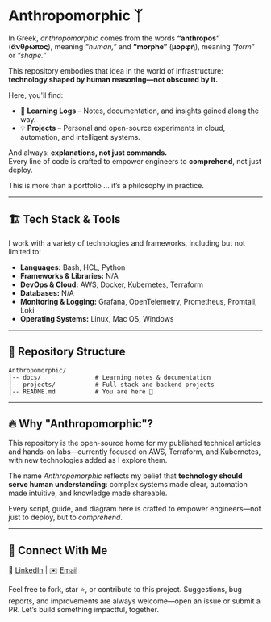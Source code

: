 # Anthropomorphic ᛉ

In Greek, *anthropomorphic* comes from the words **“anthropos”** (**ἄνθρωπος**), meaning *“human,”* and **“morphe”** (**μορφή**), meaning *“form”* or *“shape.”*

This repository embodies that idea in the world of infrastructure: **technology shaped by human reasoning—not obscured by it.**

Here, you'll find:
- 📖 **Learning Logs** – Notes, documentation, and insights gained along the way.  
- 💡 **Projects** – Personal and open-source experiments in cloud, automation, and intelligent systems.

And always: **explanations, not just commands.**  
Every line of code is crafted to empower engineers to **comprehend**, not just deploy.

This is more than a portfolio ... it’s a philosophy in practice.


---

## 🏗 Tech Stack & Tools
I work with a variety of technologies and frameworks, including but not limited to:

- **Languages:** Bash, HCL, Python
- **Frameworks & Libraries:** N/A
- **DevOps & Cloud:** AWS, Docker, Kubernetes, Terraform
- **Databases:** N/A
- **Monitoring & Logging:** Grafana, OpenTelemetry, Prometheus, Promtail, Loki
- **Operating Systems:** Linux, Mac OS, Windows


--- 

## 📂 Repository Structure
```
Anthropomorphic/
│-- docs/               # Learning notes & documentation
│-- projects/           # Full-stack and backend projects
│-- README.md           # You are here 🚀
```

---

## 🔥 Why "Anthropomorphic"?

This repository is the open-source home for my published technical articles and hands-on labs—currently focused on AWS, Terraform, and Kubernetes, with new technologies added as I explore them.

The name *Anthropomorphic* reflects my belief that **technology should serve human understanding**: complex systems made clear, automation made intuitive, and knowledge made shareable.  

Every script, guide, and diagram here is crafted to empower engineers—not just to deploy, but to *comprehend*.

---

## 🤝 Connect With Me  
🔗 [LinkedIn](https://www.linkedin.com/in/jorgemanuelpires/)  |  ✉️ [Email](mailto:anthropomorphic.email@gmail.com)


Feel free to fork, star ⭐, or contribute to this project.
Suggestions, bug reports, and improvements are always welcome—open an issue or submit a PR.
Let’s build something impactful, together.